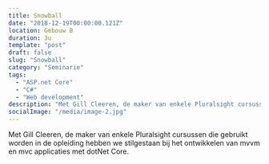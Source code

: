 ```yaml
---
title: Snowball
date: "2018-12-19T00:00:00.121Z"
location: Gebouw B
duration: 3u
template: "post"
draft: false
slug: "Snowball"
category: "Seminarie"
tags:
  - "ASP.net Core"
  - "C#"
  - "Web development"
description: "Met Gill Cleeren, de maker van enkele Pluralsight cursussen die gebruikt worden ..."
socialImage: "/media/image-2.jpg"
---
```


<!-- ![Ida](/media/portfolio/ida.png) -->

Met Gill Cleeren, de maker van enkele Pluralsight cursussen die gebruikt worden in de opleiding hebben we stilgestaan bij het ontwikkelen van mvvm en mvc applicaties met dotNet Core.
